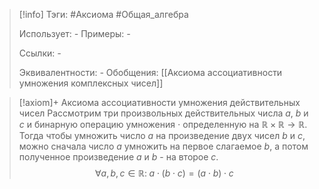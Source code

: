 > [!info]
> Тэги: #Аксиома #Общая_алгебра  
> 
> Использует: *-*
> Примеры: *-*
> 
> Ссылки: *-*
> 
> Эквивалентности: *-*
> Обобщения: [[Аксиомa ассоциативности умножения комплексных чисел]]

> [!axiom]+ Аксиомa ассоциативности умножения действительных чисел
> Рассмотрим три произвольных действительных числа $a$, $b$ и $c$ и бинарную операцию умножения $\cdot$ определенную на $\mathbb{R \times R \rightarrow R}$. Тогда чтобы умножить число $a$ на произведение двух чисел $b$ и $c$, можно сначала число $a$ умножить на первоe слагаемое $b$, а потом полученное произведение $a$ и $b$ - на второе $c$.
> $$\forall a,b,c \in \mathbb R: \; a \cdot (b \cdot c) = (a \cdot b) \cdot c$$